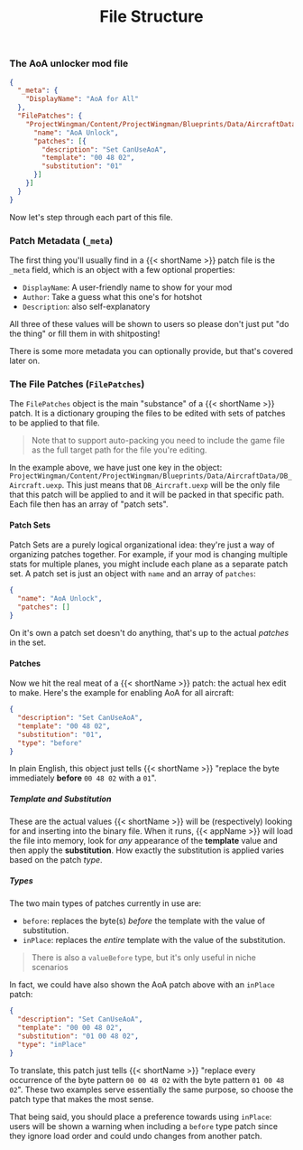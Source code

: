 ﻿---
title: "File Structure"
weight: 26
---

### The AoA unlocker mod file

```json
{
  "_meta": {
    "DisplayName": "AoA for All"
  },
  "FilePatches": {
    "ProjectWingman/Content/ProjectWingman/Blueprints/Data/AircraftData/DB_Aircraft.uexp": [{
      "name": "AoA Unlock",
      "patches": [{
        "description": "Set CanUseAoA",
        "template": "00 48 02",
        "substitution": "01"
      }]
    }]
  }
}
```

Now let's step through each part of this file.

### Patch Metadata (<code>_meta</code>)

The first thing you'll usually find in a {{< shortName >}} patch file is the `_meta` field, which is an object with a few optional properties:

- `DisplayName`: A user-friendly name to show for your mod
- `Author`: Take a guess what this one's for hotshot
- `Description`: also self-explanatory

All three of these values will be shown to users so please don't just put "do the thing" or fill them in with shitposting!

There is some more metadata you can optionally provide, but that's covered later on.

### The File Patches (`FilePatches`)

The `FilePatches` object is the main "substance" of a {{< shortName >}} patch. It is a dictionary grouping the files to be edited with sets of patches to be applied to that file.

> Note that to support auto-packing you need to include the game file as the full target path for the file you're editing.

In the example above, we have just one key in the object: `ProjectWingman/Content/ProjectWingman/Blueprints/Data/AircraftData/DB_Aircraft.uexp`. This just means that `DB_Aircraft.uexp` will be the only file that this patch will be applied to and it will be packed in that specific path. Each file then has an array of "patch sets".

#### Patch Sets

Patch Sets are a purely logical organizational idea: they're just a way of organizing patches together. For example, if your mod is changing multiple stats for multiple planes, you might include each plane as a separate patch set. A patch set is just an object with `name` and an array of `patches`:

```json
{
  "name": "AoA Unlock",
  "patches": []
}
```

On it's own a patch set doesn't do anything, that's up to the actual _patches_ in the set.

#### Patches

Now we hit the real meat of a {{< shortName >}} patch: the actual hex edit to make. Here's the example for enabling AoA for all aircraft:

```json
{
  "description": "Set CanUseAoA",
  "template": "00 48 02",
  "substitution": "01",
  "type": "before"
}
```

In plain English, this object just tells {{< shortName >}} "replace the byte immediately **before** `00 48 02` with a `01`".

##### Template and Substitution

These are the actual values {{< shortName >}} will be (respectively) looking for and inserting into the binary file. When it runs, {{< appName >}} will load the file into memory, look for _any_ appearance of the **template** value and then apply the **substitution**. How exactly the substitution is applied varies based on the patch _type_.

##### Types

The two main types of patches currently in use are:

- `before`: replaces the byte(s) _before_ the template with the value of substitution.
- `inPlace`: replaces the _entire_ template with the value of the substitution.

> There is also a `valueBefore` type, but it's only useful in niche scenarios

In fact, we could have also shown the AoA patch above with an `inPlace` patch:

```json
{
  "description": "Set CanUseAoA",
  "template": "00 00 48 02",
  "substitution": "01 00 48 02",
  "type": "inPlace"
}
```

To translate, this patch just tells {{< shortName >}} "replace every occurrence of the byte pattern `00 00 48 02` with the byte pattern `01 00 48 02`". These two examples serve essentially the same purpose, so choose the patch type that makes the most sense.

That being said, you should place a preference towards using `inPlace`: users will be shown a warning when including a `before` type patch since they ignore load order and could undo changes from another patch. 
